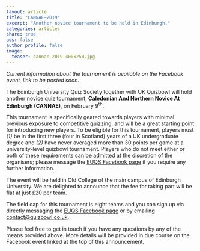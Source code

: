 ```yaml
---
layout: article
title: "CANNAE–2019"
excerpt: "Another novice tournament to be held in Edinburgh."
categories: articles
share: true
ads: false
author_profile: false
image:
  teaser: cannae-2019-400x250.jpg
---
```


*Current information about the tournament is available on the Facebook event, link to be posted soon.*

The Edinburgh University Quiz Society together with UK Quizbowl will hold another novice quiz tournament, **Caledonian And Northern Novice At Edinburgh (CANNAE)**, on February 9<sup>th</sup>.

This tournament is specifically geared towards players with minimal previous exposure to competitive quizzing, and will be a great starting point for introducing new players. To be eligible for this tournament, players must *(1)* be in the first three (four in Scotland) years of a UK undergraduate degree and *(2)* have never averaged more than 30 points per game at a university-level quizbowl tournament. Players who do not meet either or both of these requirements can be admitted at the discretion of the organisers; please message the [EUQS Facebook page](https://www.facebook.com/UoEQuizSoc/) if you require any further information.

The event will be held in Old College of the main campus of Edinburgh University. We are delighted to announce that the fee for taking part will be flat at just £20 per team.

The field cap for this tournament is eight teams and you can sign up via directly messaging the [EUQS Facebook page](https://www.facebook.com/UoEQuizSoc/) or by emailing <contact@quizbowl.co.uk>.

Please feel free to get in touch if you have any questions by any of the means provided above. More details will be provided in due course on the Facebook event linked at the top of this announcement.
